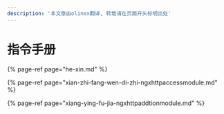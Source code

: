 ```yaml
---
description: '本文章由olinex翻译, 转载请在页面开头标明出处'
---
```


# 指令手册

{% page-ref page="he-xin.md" %}

{% page-ref page="xian-zhi-fang-wen-di-zhi-ngxhttpaccessmodule.md" %}

{% page-ref page="xiang-ying-fu-jia-ngxhttpaddtionmodule.md" %}



